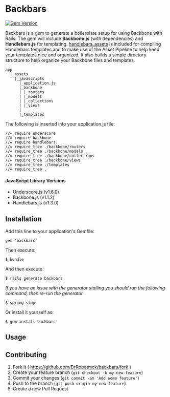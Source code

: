 # Backbars

[![Gem Version](https://badge.fury.io/rb/backbars.svg)](http://badge.fury.io/rb/backbars)

Backbars is a gem to generate a boilerplate setup for using Backbone with Rails. The gem will include __Backbone.js__ (with dependencies) and __Handlebars.js__ for templating. [handlebars_assets](https://github.com/leshill/handlebars_assets) is included for compiling Handlebars templates and to make use of the Asset Pipeline to help keep your templates nice and organized. It also builds a simple directory structure to help organize your Backbone files and templates.

```
app
  |_assets
    |_javascripts
      |_application.js
      |_backbone
      | |_routers
      | |_models
      | |_collections
      | |_views
      |
      |_templates
```

The following is inserted into your application.js file:
```
//= require underscore
//= require backbone
//= require handlebars
//= require_tree ./backbone/routers
//= require_tree ./backbone/models
//= require_tree ./backbone/collections
//= require_tree ./backbone/views
//= require_tree ./templates
//= require_tree .
```

#### JavaScript Library Versions
  - Underscore.js (v1.6.0)
  - Backbone.js (v1.1.2)
  - Handlebars.js (v1.3.0)


## Installation

Add this line to your application's Gemfile:

    gem 'backbars'

Then execute:

    $ bundle

And then execute:

    $ rails generate backbars

_If you have an issue with the generator stalling you should run the following command, then re-run the generator_

    $ spring stop

Or install it yourself as:

    $ gem install backbars

## Usage


## Contributing

1. Fork it ( https://github.com/DrRobotmck/backbars/fork )
2. Create your feature branch (`git checkout -b my-new-feature`)
3. Commit your changes (`git commit -am 'Add some feature'`)
4. Push to the branch (`git push origin my-new-feature`)
5. Create a new Pull Request
